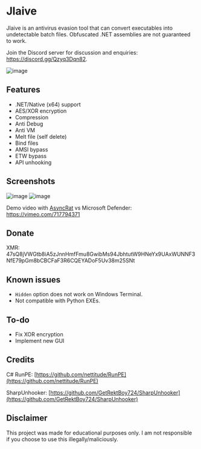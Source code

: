 # Jlaive

Jlaive is an antivirus evasion tool that can convert executables into undetectable batch files. Obfuscated .NET assemblies are not guaranteed to work.

Join the Discord server for discussion and enquiries: https://discord.gg/Qzyq3Dqn82.

![image](https://media.discordapp.net/attachments/959762900443070485/987900379863846962/Untitled.png)

## Features
- .NET/Native (x64) support
- AES/XOR encryption
- Compression
- Anti Debug
- Anti VM
- Melt file (self delete)
- Bind files
- AMSI bypass
- ETW bypass
- API unhooking

## Screenshots

![image](https://media.discordapp.net/attachments/961905736139554876/982925324071338014/unknown.png)
![image](https://media.discordapp.net/attachments/961905736139554876/982925618377281536/unknown.png)

Demo video with [AsyncRat](https://github.com/NYAN-x-CAT/AsyncRAT-C-Sharp) vs Microsoft Defender: https://vimeo.com/717794371

## Donate
XMR: 47sQ8jVWGtb8iA5zJnnHmfFmu8GwibMs94JbhtutW9HNeYx9UAxWUNNF3NfE79pGm8bCBCFaF3R6CQEYADoF5Uv38m25SNt

## Known issues

- `Hidden` option does not work on Windows Terminal.
- Not compatible with Python EXEs.

## To-do

- Fix XOR encryption
- Implement new GUI

## Credits

C# RunPE: [https://github.com/nettitude/RunPE](https://github.com/nettitude/RunPE)

SharpUnhooker: [https://github.com/GetRektBoy724/SharpUnhooker](https://github.com/GetRektBoy724/SharpUnhooker)

## Disclaimer
This project was made for educational purposes only. I am not responsible if you choose to use this illegally/maliciously.
